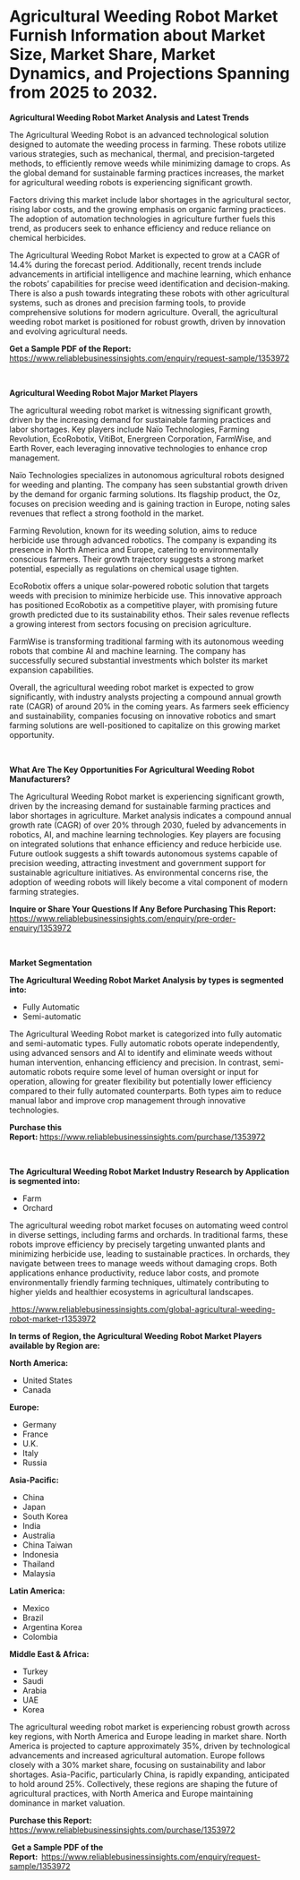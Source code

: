 <p><h1>Agricultural Weeding Robot Market Furnish Information about Market Size, Market Share, Market Dynamics, and Projections Spanning from 2025 to 2032.</h1></p><p><strong>Agricultural Weeding Robot Market Analysis and Latest Trends</strong></p>
<p><p>The Agricultural Weeding Robot is an advanced technological solution designed to automate the weeding process in farming. These robots utilize various strategies, such as mechanical, thermal, and precision-targeted methods, to efficiently remove weeds while minimizing damage to crops. As the global demand for sustainable farming practices increases, the market for agricultural weeding robots is experiencing significant growth.</p><p>Factors driving this market include labor shortages in the agricultural sector, rising labor costs, and the growing emphasis on organic farming practices. The adoption of automation technologies in agriculture further fuels this trend, as producers seek to enhance efficiency and reduce reliance on chemical herbicides. </p><p>The Agricultural Weeding Robot Market is expected to grow at a CAGR of 14.4% during the forecast period. Additionally, recent trends include advancements in artificial intelligence and machine learning, which enhance the robots’ capabilities for precise weed identification and decision-making. There is also a push towards integrating these robots with other agricultural systems, such as drones and precision farming tools, to provide comprehensive solutions for modern agriculture. Overall, the agricultural weeding robot market is positioned for robust growth, driven by innovation and evolving agricultural needs.</p></p>
<p><strong>Get a Sample PDF of the Report:&nbsp;</strong> <a href="https://www.reliablebusinessinsights.com/enquiry/request-sample/1353972?utm_campaign=3046&utm_medium=2&utm_source=Github&utm_content=ia&utm_term=12042025&utm_id=agricultural-weeding-robot">https://www.reliablebusinessinsights.com/enquiry/request-sample/1353972</a></p>
<p>&nbsp;</p>
<p><strong>Agricultural Weeding Robot Major Market Players</strong></p>
<p><p>The agricultural weeding robot market is witnessing significant growth, driven by the increasing demand for sustainable farming practices and labor shortages. Key players include Naïo Technologies, Farming Revolution, EcoRobotix, VitiBot, Energreen Corporation, FarmWise, and Earth Rover, each leveraging innovative technologies to enhance crop management.</p><p>Naïo Technologies specializes in autonomous agricultural robots designed for weeding and planting. The company has seen substantial growth driven by the demand for organic farming solutions. Its flagship product, the Oz, focuses on precision weeding and is gaining traction in Europe, noting sales revenues that reflect a strong foothold in the market.</p><p>Farming Revolution, known for its weeding solution, aims to reduce herbicide use through advanced robotics. The company is expanding its presence in North America and Europe, catering to environmentally conscious farmers. Their growth trajectory suggests a strong market potential, especially as regulations on chemical usage tighten.</p><p>EcoRobotix offers a unique solar-powered robotic solution that targets weeds with precision to minimize herbicide use. This innovative approach has positioned EcoRobotix as a competitive player, with promising future growth predicted due to its sustainability ethos. Their sales revenue reflects a growing interest from sectors focusing on precision agriculture.</p><p>FarmWise is transforming traditional farming with its autonomous weeding robots that combine AI and machine learning. The company has successfully secured substantial investments which bolster its market expansion capabilities.</p><p>Overall, the agricultural weeding robot market is expected to grow significantly, with industry analysts projecting a compound annual growth rate (CAGR) of around 20% in the coming years. As farmers seek efficiency and sustainability, companies focusing on innovative robotics and smart farming solutions are well-positioned to capitalize on this growing market opportunity.</p></p>
<p>&nbsp;</p>
<p><strong>What Are The Key Opportunities For Agricultural Weeding Robot Manufacturers?</strong></p>
<p><p>The Agricultural Weeding Robot market is experiencing significant growth, driven by the increasing demand for sustainable farming practices and labor shortages in agriculture. Market analysis indicates a compound annual growth rate (CAGR) of over 20% through 2030, fueled by advancements in robotics, AI, and machine learning technologies. Key players are focusing on integrated solutions that enhance efficiency and reduce herbicide use. Future outlook suggests a shift towards autonomous systems capable of precision weeding, attracting investment and government support for sustainable agriculture initiatives. As environmental concerns rise, the adoption of weeding robots will likely become a vital component of modern farming strategies.</p></p>
<p><strong>Inquire or Share Your Questions If Any Before Purchasing This Report:</strong> <a href="https://www.reliablebusinessinsights.com/enquiry/pre-order-enquiry/1353972?utm_campaign=3046&utm_medium=2&utm_source=Github&utm_content=ia&utm_term=12042025&utm_id=agricultural-weeding-robot">https://www.reliablebusinessinsights.com/enquiry/pre-order-enquiry/1353972</a></p>
<p>&nbsp;</p>
<p><strong>Market Segmentation</strong></p>
<p><strong>The Agricultural Weeding Robot Market Analysis by types is segmented into:</strong></p>
<p><ul><li>Fully Automatic</li><li>Semi-automatic</li></ul></p>
<p><p>The Agricultural Weeding Robot market is categorized into fully automatic and semi-automatic types. Fully automatic robots operate independently, using advanced sensors and AI to identify and eliminate weeds without human intervention, enhancing efficiency and precision. In contrast, semi-automatic robots require some level of human oversight or input for operation, allowing for greater flexibility but potentially lower efficiency compared to their fully automated counterparts. Both types aim to reduce manual labor and improve crop management through innovative technologies.</p></p>
<p><strong>Purchase this Report:&nbsp;</strong><a href="https://www.reliablebusinessinsights.com/purchase/1353972?utm_campaign=3046&utm_medium=2&utm_source=Github&utm_content=ia&utm_term=12042025&utm_id=agricultural-weeding-robot">https://www.reliablebusinessinsights.com/purchase/1353972</a></p>
<p>&nbsp;</p>
<p><strong>The Agricultural Weeding Robot Market Industry Research by Application is segmented into:</strong></p>
<p><ul><li>Farm</li><li>Orchard</li></ul></p>
<p><p>The agricultural weeding robot market focuses on automating weed control in diverse settings, including farms and orchards. In traditional farms, these robots improve efficiency by precisely targeting unwanted plants and minimizing herbicide use, leading to sustainable practices. In orchards, they navigate between trees to manage weeds without damaging crops. Both applications enhance productivity, reduce labor costs, and promote environmentally friendly farming techniques, ultimately contributing to higher yields and healthier ecosystems in agricultural landscapes.</p></p>
<p><a href="https://www.reliablebusinessinsights.com/global-agricultural-weeding-robot-market-r1353972?utm_campaign=3046&utm_medium=2&utm_source=Github&utm_content=ia&utm_term=12042025&utm_id=agricultural-weeding-robot">&nbsp;https://www.reliablebusinessinsights.com/global-agricultural-weeding-robot-market-r1353972</a></p>
<p><strong>In terms of Region, the Agricultural Weeding Robot Market Players available by Region are:</strong></p>
<p>
    <p> <strong> North America: </strong>
        <ul>
            <li>United States</li>
            <li>Canada</li>
        </ul>
        </p> 
    <p> <strong> Europe: </strong>
        <ul>
            <li>Germany</li>
            <li>France</li>
            <li>U.K.</li>
            <li>Italy</li>
            <li>Russia</li>
        </ul>
        </p> 
    <p> <strong> Asia-Pacific: </strong>
        <ul>
            <li>China</li>
            <li>Japan</li>
            <li>South Korea</li>
            <li>India</li>
            <li>Australia</li>
            <li>China Taiwan</li>
            <li>Indonesia</li>
            <li>Thailand</li>
            <li>Malaysia</li>
        </ul>
        </p> 
    <p> <strong> Latin America: </strong>
        <ul>
            <li>Mexico</li>
            <li>Brazil</li>
            <li>Argentina Korea</li>
            <li>Colombia</li>
        </ul>
        </p> 
    <p> <strong> Middle East & Africa: </strong>
        <ul>
            <li>Turkey</li>
            <li>Saudi</li>
            <li>Arabia</li>
            <li>UAE</li>
            <li>Korea</li>
        </ul>
    </p>
    </p>
<p><p>The agricultural weeding robot market is experiencing robust growth across key regions, with North America and Europe leading in market share. North America is projected to capture approximately 35%, driven by technological advancements and increased agricultural automation. Europe follows closely with a 30% market share, focusing on sustainability and labor shortages. Asia-Pacific, particularly China, is rapidly expanding, anticipated to hold around 25%. Collectively, these regions are shaping the future of agricultural practices, with North America and Europe maintaining dominance in market valuation.</p></p>
<p><strong>Purchase this Report: </strong><a href="https://www.reliablebusinessinsights.com/purchase/1353972?utm_campaign=3046&utm_medium=2&utm_source=Github&utm_content=ia&utm_term=12042025&utm_id=agricultural-weeding-robot">https://www.reliablebusinessinsights.com/purchase/1353972</a></p>
<p>&nbsp;<strong>Get a Sample PDF of the Report:&nbsp;&nbsp;</strong><a href="https://www.reliablebusinessinsights.com/enquiry/request-sample/1353972?utm_campaign=3046&utm_medium=2&utm_source=Github&utm_content=ia&utm_term=12042025&utm_id=agricultural-weeding-robot">https://www.reliablebusinessinsights.com/enquiry/request-sample/1353972</a></p>
<p><strong></strong></p>
<p><p></p><p></p><p></p></p>